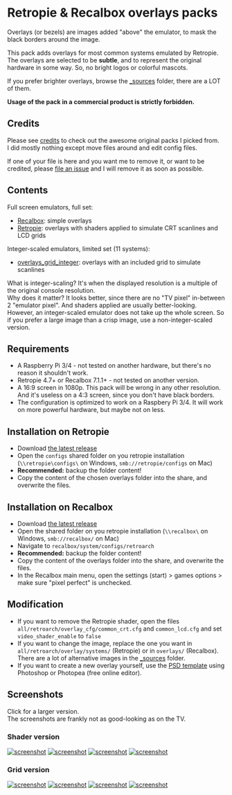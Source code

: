 # Retropie & Recalbox overlays packs

Overlays (or bezels) are images added "above" the emulator, to mask the black borders around the image.

This pack adds overlays for most common systems emulated by Retropie. The overlays are selected to be **subtle**, and to represent the original hardware in some way. So, no bright logos or colorful mascots.

If you prefer brighter overlays, browse the [_sources](https://github.com/cosmo0/retropie-overlays/tree/master/_sources) folder, there are a LOT of them.

**Usage of the pack in a commercial product is strictly forbidden.**

## Credits

Please see [credits](CREDITS.md) to check out the awesome original packs I picked from.  
I did mostly nothing except move files around and edit config files.

If one of your file is here and you want me to remove it, or want to be credited, please [file an issue](https://github.com/cosmo0/retropie-overlays/issues) and I will remove it as soon as possible.

## Contents

Full screen emulators, full set:

- [Recalbox](overlays_recalbox): simple overlays
- [Retropie](overlays_retropie): overlays with shaders applied to simulate CRT scanlines and LCD grids

Integer-scaled emulators, limited set (11 systems):

- [overlays_grid_integer](overlays_grid_integer): overlays with an included grid to simulate scanlines

What is integer-scaling? It's when the displayed resolution is a multiple of the original console resolution.  
Why does it matter? It looks better, since there are no "TV pixel" in-between 2 "emulator pixel". And shaders applied are usually better-looking.  
However, an integer-scaled emulator does not take up the whole screen. So if you prefer a large image than a crisp image, use a non-integer-scaled version.

## Requirements

- A Raspberry Pi 3/4 - not tested on another hardware, but there's no reason it shouldn't work.
- Retropie 4.7+ or Recalbox 7.1.1+ - not tested on another version.
- A 16:9 screen in 1080p. This pack will be wrong in any other resolution. And it's useless on a 4:3 screen, since you don't have black borders.
- The configuration is optimized to work on a Raspbery Pi 3/4. It will work on more powerful hardware, but maybe not on less.

## Installation on Retropie

- Download [the latest release](https://github.com/cosmo0/retropie-overlays/releases)
- Open the `configs` shared folder on you retropie installation (`\\retropie\configs\` on Windows, `smb://retropie/configs` on Mac)
- **Recommended:** backup the folder content!
- Copy the content of the chosen overlays folder into the share, and overwrite the files.

## Installation on Recalbox

- Download [the latest release](https://github.com/cosmo0/retropie-overlays/releases)
- Open the shared folder on you retropie installation (`\\recalbox\` on Windows, `smb://recalbox/` on Mac)
- Navigate to `recalbox/system/configs/retroarch`
- **Recommended:** backup the folder content!
- Copy the content of the overlays folder into the share, and overwrite the files.
- In the Recalbox main menu, open the settings (start) > games options > make sure "pixel perfect" is unchecked.

## Modification

- If you want to remove the Retropie shader, open the files `all/retroarch/overlay_cfg/common_crt.cfg` and `common_lcd.cfg` and set `video_shader_enable` to `false`
- If you want to change the image, replace the one you want in `all/retroarch/overlay/systems/` (Retropie) or in `overlays/` (Recalbox). There are a lot of alternative images in the [_sources](https://github.com/cosmo0/retropie-overlays/tree/master/_sources) folder.
- If you want to create a new overlay yourself, use the [PSD template](https://github.com/cosmo0/retropie-overlays/tree/master/_sources/systems-custom/cutout.psd) using Photoshop or Photopea (free online editor).

## Screenshots

Click for a larger version.  
The screenshots are frankly not as good-looking as on the TV.

### Shader version

[![screenshot](https://raw.githubusercontent.com/cosmo0/retropie-overlays/docs/screenshots/thumb-shader-gba.jpg)](https://raw.githubusercontent.com/cosmo0/retropie-overlays/docs/screenshots/shader-gba.png) [![screenshot](https://raw.githubusercontent.com/cosmo0/retropie-overlays/docs/screenshots/thumb-shader-ms.jpg)](https://raw.githubusercontent.com/cosmo0/retropie-overlays/docs/screenshots/shader-ms.png) [![screenshot](https://raw.githubusercontent.com/cosmo0/retropie-overlays/docs/screenshots/thumb-shader-neogeo.jpg)](https://raw.githubusercontent.com/cosmo0/retropie-overlays/docs/screenshots/shader-neogeo.png) [![screenshot](https://raw.githubusercontent.com/cosmo0/retropie-overlays/docs/screenshots/thumb-shader-nes.jpg)](https://raw.githubusercontent.com/cosmo0/retropie-overlays/docs/screenshots/shader-nes.png)

### Grid version

[![screenshot](https://raw.githubusercontent.com/cosmo0/retropie-overlays/docs/screenshots/thumb-grid-gbc.jpg)](https://raw.githubusercontent.com/cosmo0/retropie-overlays/docs/screenshots/grid-gbc.png) [![screenshot](https://raw.githubusercontent.com/cosmo0/retropie-overlays/docs/screenshots/thumb-grid-gg.jpg)](https://raw.githubusercontent.com/cosmo0/retropie-overlays/docs/screenshots/grid-gg.png) [![screenshot](https://raw.githubusercontent.com/cosmo0/retropie-overlays/docs/screenshots/thumb-grid-pce.jpg)](https://raw.githubusercontent.com/cosmo0/retropie-overlays/docs/screenshots/grid-pce.png) [![screenshot](https://raw.githubusercontent.com/cosmo0/retropie-overlays/docs/screenshots/thumb-grid-castle.jpg)](https://raw.githubusercontent.com/cosmo0/retropie-overlays/docs/screenshots/grid-snes.png)
